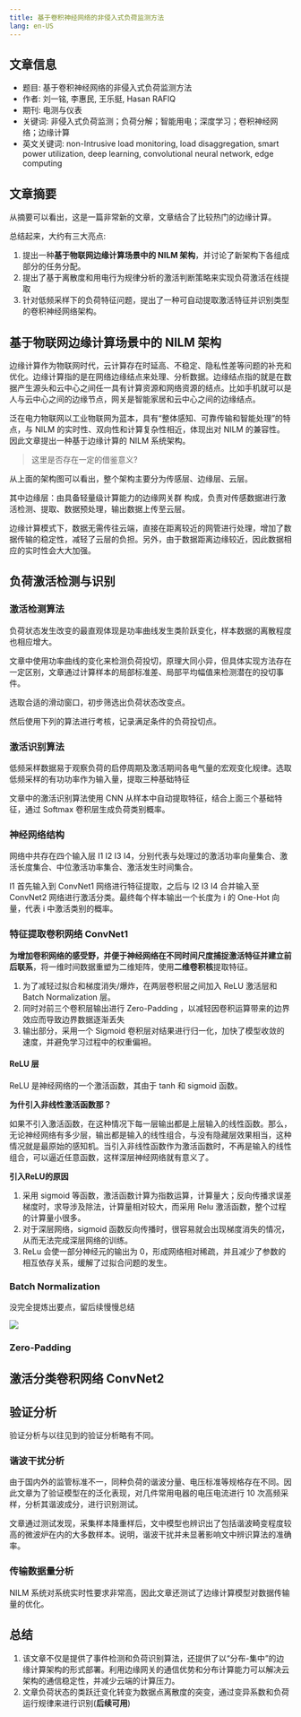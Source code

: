 ```yaml
---
title: 基于卷积神经网络的非侵入式负荷监测方法
lang: en-US
---
```

## 文章信息
+ 题目: 基于卷积神经网络的非侵入式负荷监测方法
+ 作者: 刘一铭, 李惠民, 王乐挺, Hasan RAFIQ
+ 期刊: 电测与仪表
+ 关键词: 非侵入式负荷监测；负荷分解；智能用电；深度学习；卷积神经网络；边缘计算
+ 英文关键词: non-Intrusive load monitoring, load disaggregation, smart power utilization, deep learning, convolutional neural network, edge computing


## 文章摘要
从摘要可以看出，这是一篇非常新的文章，文章结合了比较热门的边缘计算。

总结起来，大约有三大亮点:
1. 提出一种**基于物联网边缘计算场景中的 NILM 架构**，并讨论了新架构下各组成部分的任务分配。
2. 提出了基于离散度和用电行为规律分析的激活判断策略来实现负荷激活在线提取
3. 针对低频采样下的负荷特征问题，提出了一种可自动提取激活特征并识别类型的卷积神经网络架构。

## 基于物联网边缘计算场景中的 NILM 架构
边缘计算作为物联网时代，云计算存在时延高、不稳定、隐私性差等问题的补充和优化。边缘计算指的是在网络边缘结点来处理、分析数据。边缘结点指的就是在数据产生源头和云中心之间任一具有计算资源和网络资源的结点。比如手机就可以是人与云中心之间的边缘节点，网关是智能家居和云中心之间的边缘结点。

泛在电力物联网以工业物联网为蓝本，具有“整体感知、可靠传输和智能处理”的特点，与 NILM 的实时性、双向性和计算复杂性相近，体现出对 NILM 的兼容性。因此文章提出一种基于边缘计算的 NILM 系统架构。

> 这里是否存在一定的借鉴意义?


<template>
  <img :src="$withBase('/images/nilm-edge.png')" alt="叠加原理">
</template>

从上面的架构图可以看出，整个架构主要分为传感层、边缘层、云层。

其中边缘层：由具备轻量级计算能力的边缘网关群 构成，负责对传感数据进行激活检测、提取、数据预处理，输出数据上传至云层。

边缘计算模式下，数据无需传往云端，直接在距离较近的网管进行处理，增加了数据传输的稳定性，减轻了云层的负担。另外，由于数据距离边缘较近，因此数据相应的实时性会大大加强。

## 负荷激活检测与识别
### 激活检测算法
负荷状态发生改变的最直观体现是功率曲线发生类阶跃变化，样本数据的离散程度也相应增大。

文章中使用功率曲线的变化来检测负荷投切，原理大同小异，但具体实现方法存在一定区别，文章通过计算样本的局部标准差、局部平均幅值来检测潜在的投切事件。

选取合适的滑动窗口，初步筛选出负荷状态改变点。

然后使用下列的算法进行考核，记录满足条件的负荷投切点。

<template>
  <img :src="$withBase('/images/0128loadevent.png')" alt="叠加原理">
</template>

### 激活识别算法
低频采样数据易于观察负荷的启停周期及激活期间各电气量的宏观变化规律。选取低频采样的有功功率作为输入量，提取三种基础特征

<template>
  <img :src="$withBase('/images/0128loadrecognize.png')" alt="叠加原理">
</template>

文章中的激活识别算法使用 CNN 从样本中自动提取特征，结合上面三个基础特征，通过 Softmax 卷积层生成负荷类别概率。

### 神经网络结构
网络中共存在四个输入层 I1 I2 I3 I4，分别代表与处理过的激活功率向量集合、激活长度集合、中位激活功率集合、激活发生时间集合。

I1 首先输入到 ConvNet1 网络进行特征提取，之后与 I2 I3 I4 合并输入至 ConvNet2 网络进行激活分类。最终每个样本输出一个长度为 i
的 One-Hot 向量，代表 i
中激活类别的概率。

<template>
  <img :src="$withBase('/images/0128cnn-constructor.png')" alt="叠加原理">
</template>

### 特征提取卷积网络 ConvNet1
**为增加卷积网络的感受野，并便于神经网络在不同时间尺度捕捉激活特征并建立前后联系**，将一维时间数据重塑为二维矩阵，使用**二维卷积核**提取特征。

1. 为了减轻过拟合和梯度消失/爆炸，在两层卷积层之间加入 ReLU 激活层和 Batch Normalization 层。
2. 同时对前三个卷积层输出进行 Zero-Padding ，以减轻因卷积运算带来的边界效应而导致边界数据逐渐丢失
3. 输出部分，采用一个 Sigmoid 卷积层对结果进行归一化，加快了模型收敛的速度，并避免学习过程中的权重偏袒。
#### ReLU 层
ReLU 是神经网络的一个激活函数，其由于 tanh 和 sigmoid 函数。

**为什引入非线性激活函数那？**

如果不引入激活函数，在这种情况下每一层输出都是上层输入的线性函数。那么，无论神经网络有多少层，输出都是输入的线性组合，与没有隐藏层效果相当，这种情况就是最原始的感知机。当引入非线性函数作为激活函数时，不再是输入的线性组合，可以逼近任意函数，这样深层神经网络就有意义了。

**引入ReLU的原因**
1. 采用 sigmoid 等函数，激活函数计算为指数运算，计算量大；反向传播求误差梯度时，求导涉及除法，计算量相对较大，而采用 Relu 激活函数，整个过程的计算量小很多。
2. 对于深层网络，sigmoid 函数反向传播时，很容易就会出现梯度消失的情况，从而无法完成深层网络的训练。
3. ReLu 会使一部分神经元的输出为 0，形成网络相对稀疏，并且减少了参数的相互依存关系，缓解了过拟合问题的发生。






### Batch Normalization
没完全提炼出要点，留后续慢慢总结

![](https://blog.csdn.net/hjimce/article/details/50866313)

### Zero-Padding

## 激活分类卷积网络 ConvNet2

## 验证分析
验证分析与以往见到的验证分析略有不同。
### 谐波干扰分析
由于国内外的监管标准不一，同种负荷的谐波分量、电压标准等规格存在不同。因此文章为了验证模型在的泛化表现，对几件常用电器的电压电流进行 10 次高频采样，分析其谐波成分，进行识别测试。

<template>
  <img :src="$withBase('/images/0128harmonic-test.png')" alt="叠加原理">
</template>

文章通过测试发现，采集样本降重样后，文中模型也辨识出了包括谐波畸变程度较高的微波炉在内的大多数样本。说明，谐波干扰并未显著影响文中辨识算法的准确率。

### 传输数据量分析
NILM 系统对系统实时性要求非常高，因此文章还测试了边缘计算模型对数据传输量的优化。

## 总结
1. 该文章不仅是提供了事件检测和负荷识别算法，还提供了以“分布-集中”的边缘计算架构的形式部署。利用边缘网关的通信优势和分布计算能力可以解决云架构的通信稳定性，并减少云端的计算压力。
2. 文章负荷状态的类跃迁变化转变为数据点离散度的突变，通过变异系数和负荷运行规律来进行识别(**后续可用**)